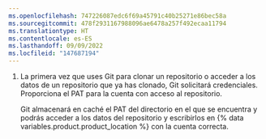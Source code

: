 ```yaml
---
ms.openlocfilehash: 747226087edc6f69a45791c40b25271e86bec58a
ms.sourcegitcommit: 478f2931167988096ae6478a257f492ecaa11794
ms.translationtype: HT
ms.contentlocale: es-ES
ms.lasthandoff: 09/09/2022
ms.locfileid: "147687194"
---
```

1. La primera vez que uses Git para clonar un repositorio o acceder a los datos de un repositorio que ya has clonado, Git solicitará credenciales. Proporciona el PAT para la cuenta con acceso al repositorio.

   Git almacenará en caché el PAT del directorio en el que se encuentra y podrás acceder a los datos del repositorio y escribirlos en {% data variables.product.product_location %} con la cuenta correcta.
